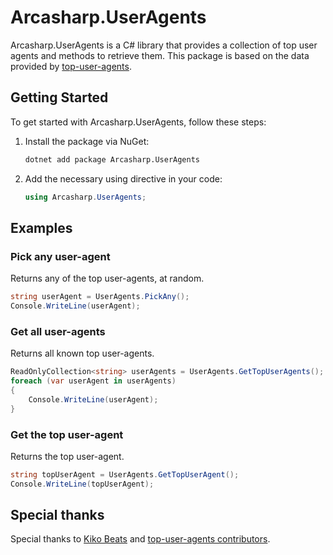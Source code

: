 # Arcasharp.UserAgents

Arcasharp.UserAgents is a C# library that provides a collection of top user agents and methods to retrieve them.
This package is based on the data provided by [top-user-agents](https://github.com/microlinkhq/top-user-agents).

## Getting Started

To get started with Arcasharp.UserAgents, follow these steps:

1. Install the package via NuGet:
    ```sh
    dotnet add package Arcasharp.UserAgents
    ```

2. Add the necessary using directive in your code:
    ```csharp
    using Arcasharp.UserAgents;
    ```

## Examples

### Pick any user-agent

Returns any of the top user-agents, at random.

```csharp
string userAgent = UserAgents.PickAny();
Console.WriteLine(userAgent);
```

### Get all user-agents

Returns all known top user-agents.

```csharp
ReadOnlyCollection<string> userAgents = UserAgents.GetTopUserAgents();
foreach (var userAgent in userAgents)
{
    Console.WriteLine(userAgent);
}
```

### Get the top user-agent

Returns the top user-agent.

```csharp
string topUserAgent = UserAgents.GetTopUserAgent();
Console.WriteLine(topUserAgent);
```

## Special thanks

Special thanks to [Kiko Beats](https://github.com/Kikobeats) and [top-user-agents contributors](https://github.com/microlinkhq/top-user-agents/graphs/contributors).